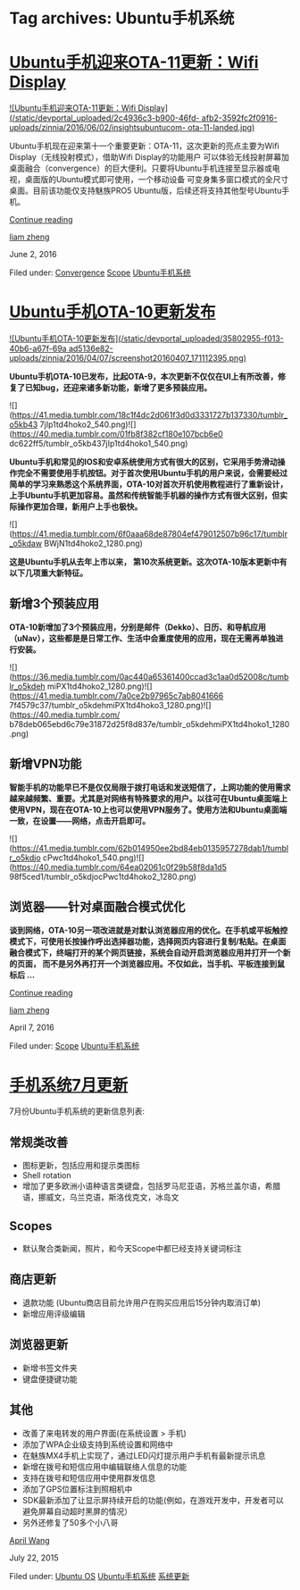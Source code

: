 





# Tag archives: Ubuntu手机系统





#  [Ubuntu手机迎来OTA-11更新：Wifi Display](/en/blog/2016/06/02/ubuntuota-11/)

[ ![Ubuntu手机迎来OTA-11更新：Wifi
Display](/static/devportal_uploaded/2c4936c3-b900-46fd-
afb2-3592fc2f0916-uploads/zinnia/2016/06/02/insightsubuntucom-
ota-11-landed.jpg) ](/en/blog/2016/06/02/ubuntuota-11/)

Ubuntu手机现在迎来第十一个重要更新：OTA-11，这次更新的亮点主要为Wifi Display（无线投射模式），借助Wifi Display的功能用户
可以体验无线投射屏幕加桌面融合（convergence）的巨大便利。只要将Ubuntu手机连接至显示器或电视，桌面版的Ubuntu模式即可使用，一个移动设备
可变身集多窗口模式的全尺寸桌面。目前该功能仅支持魅族PRO5 Ubuntu版，后续还将支持其他型号Ubuntu手机。

[Continue reading](/en/blog/2016/06/02/ubuntuota-11/)

[liam zheng](/en/blog/authors/tmacyunn1/)

June 2, 2016

Filed under: [Convergence](/en/blog/tags/Convergence/)
[Scope](/en/blog/tags/Scope/)
[Ubuntu手机系统](/en/blog/tags/Ubuntu%E6%89%8B%E6%9C%BA%E7%B3%BB%E7%BB%9F/)

#  [Ubuntu手机OTA-10更新发布](/en/blog/2016/04/07/ubuntuota-10/)

[ ![Ubuntu手机OTA-10更新发布](/static/devportal_uploaded/35802955-f013-40b6-a67f-69a
ad5136e82-uploads/zinnia/2016/04/07/screenshot20160407_171112395.png)
](/en/blog/2016/04/07/ubuntuota-10/)

**Ubuntu手机OTA-10已发布，比起OTA-9，本次更新不仅仅在UI上有所改善，修复了已知bug，还迎来诸多新功能，新增了更多预装应用。**

![](https://41.media.tumblr.com/18c1f4dc2d061f3d0d3331727b137330/tumblr_o5kb43
7jIp1td4hoko2_540.png)![](https://40.media.tumblr.com/01fb8f382cf180e107bcb6e0
dc622ff5/tumblr_o5kb437jIp1td4hoko1_540.png)

**Ubuntu手机和常见的IOS和安卓系统使用方式有很大的区别，它采用手势滑动操作完全不需要使用手机按钮。对于首次使用Ubuntu手机的用户来说，会需要经过简单的学习来熟悉这个系统界面，OTA-10对首次开机使用教程进行了重新设计，上手Ubuntu手机更加容易。虽然和传统智能手机器的操作方式有很大区别，但实际操作更加合理，新用户上手也极快。**

![](https://41.media.tumblr.com/6f0aaa68de87804ef479012507b96c17/tumblr_o5kdaw
BWjN1td4hoko2_1280.png)

**这是Ubuntu手机从去年上市以来， 第10次系统更新。这次OTA-10版本更新中有以下几项重大新特征。**

## **新增3个预装应用**

**OTA-10新增加了3个预装应用，分别是邮件（Dekko）、日历、和导航应用（uNav），这些都是是日常工作、生活中会重度使用的应用，现在无需再单独进行安装。**

![](https://36.media.tumblr.com/0ac440a65361400ccad3c1aa0d52008c/tumblr_o5kdeh
miPX1td4hoko2_1280.png)![](https://41.media.tumblr.com/7a0ce2b97965c7ab8041666
7f4579c37/tumblr_o5kdehmiPX1td4hoko3_1280.png)![](https://40.media.tumblr.com/
b78deb065ebd6c79e31872d25f8d837e/tumblr_o5kdehmiPX1td4hoko1_1280.png)

## **新增VPN功能**

**智能手机的功能早已不是仅仅局限于拨打电话和发送短信了，上网功能的使用需求越来越频繁、重要。尤其是对网络有特殊要求的用户。以往可在Ubuntu桌面端上使用VPN，现在在OTA-10上也可以使用VPN服务了。使用方法和Ubuntu桌面端一致，在设置——网络，点击开启即可。**

![](https://41.media.tumblr.com/62b014950ee2bd84eb0135957278dab1/tumblr_o5kdjo
cPwc1td4hoko1_540.png)![](https://40.media.tumblr.com/64ea02061c0f29b58f8da1d5
98f5ced1/tumblr_o5kdjocPwc1td4hoko2_1280.png)

## **浏览器——针对桌面融合模式优化**

**谈到网络，OTA-10另一项改进就是对默认浏览器应用的优化。在手机或平板触控模式下，可使用长按操作呼出选择器功能，选择网页内容进行复制/粘贴。在桌面融合模式下，终端打开的某个网页链接，系统会自动开启浏览器应用并打开一个新的页面， 而不是另外再打开一个浏览器应用。不仅如此，当手机、平板连接到鼠标后 ...**

[Continue reading](/en/blog/2016/04/07/ubuntuota-10/)

[liam zheng](/en/blog/authors/tmacyunn1/)

April 7, 2016

Filed under: [Scope](/en/blog/tags/Scope/)
[Ubuntu手机系统](/en/blog/tags/Ubuntu%E6%89%8B%E6%9C%BA%E7%B3%BB%E7%BB%9F/)

#  [手机系统7月更新](/en/blog/2015/07/22/7/)

7月份Ubuntu手机系统的更新信息列表:

## 常规类改善

  * 图标更新，包括应用和提示类图标
  * Shell rotation
  * 增加了更多欧洲小语种语言类键盘，包括罗马尼亚语，苏格兰盖尔语，希腊语，挪威文，乌兰克语，斯洛伐克文，冰岛文

## Scopes

  * 默认聚合类新闻，照片，和今天Scope中都已经支持关键词标注

## 商店更新

  * 退款功能 (Ubuntu商店目前允许用户在购买应用后15分钟内取消订单)
  * 新增应用评级编辑

## 浏览器更新

  * 新增书签文件夹
  * 键盘便捷键功能

## 其他

  * 改善了来电转发的用户界面(在系统设置 > 手机)
  * 添加了WPA企业级支持到系统设置和网络中
  * 在魅族MX4手机上实现了，通过LED闪灯提示用户手机有最新提示讯息
  * 新增在拨号和短信应用中编辑联络人信息的功能
  * 支持在拨号和短信应用中使用群发信息
  * 添加了GPS位置标注到照相机中
  * SDK最新添加了让显示屏持续开启的功能(例如，在游戏开发中，开发者可以避免屏幕自动超时黑屏的情况）
  * 另外还修复了50多个小八哥

[April Wang](/en/blog/authors/aprilswang/)

July 22, 2015

Filed under: [Ubuntu OS](/en/blog/tags/Ubuntu%20OS/)
[Ubuntu手机系统](/en/blog/tags/Ubuntu%E6%89%8B%E6%9C%BA%E7%B3%BB%E7%BB%9F/)
[系统更新](/en/blog/tags/%E7%B3%BB%E7%BB%9F%E6%9B%B4%E6%96%B0/)





